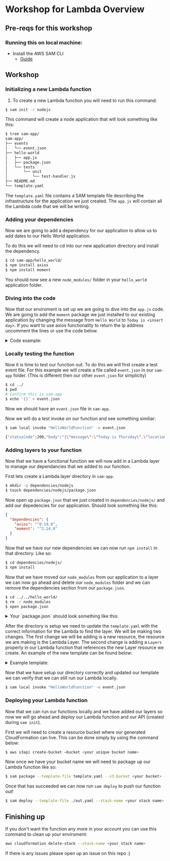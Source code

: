 # Workshop for Lambda Overview

## Pre-reqs for this workshop

### Running this on local machine:

- Install the AWS SAM CLI
  - [Guide](https://docs.aws.amazon.com/serverless-application-model/latest/developerguide/serverless-sam-cli-install.html)

## Workshop

### Initializing a new Lambda function

1. To create a new Lambda function you will need to run this command:

```bash
$ sam init -r nodejs
```

This command will create a node application that will look something like this:

```bash
$ tree sam-app/
sam-app/
├── events
│   └── event.json
├── hello-world
│   ├── app.js
│   ├── package.json
│   └── tests
│       └── unit
│           └── test-handler.js
├── README.md
└── template.yaml
```

The `template.yaml` file contains a SAM template file describing the infrastructure for the application we just created. The `app.js` will contain all the Lambda code that we will be writing.

### Adding your dependencies 

Now we are going to add a dependency for our application to allow us to add dates to our Hello World application.

To do this we will need to cd into our new application directory and install the dependency.

```bash
$ cd sam-app/hello_world/
$ npm install axios
$ npm install moment
```

You should now see a new `node_modules/` folder in your `hello_world` application folder.

### Diving into the code

Now that our enviroment is set up we are going to dive into the `app.js` code. We are going to add the `moment` package we just installed to our existing application by changing the message from `Hello World` to `Today is <insert day>`. If you want to use axios functionality to return the ip address uncomment the lines or use the code below.

<details>
  <summary>Code example:</summary>
  
  This is an example of what your code could look like:

  ```javascript
  const moment = require('moment');

  const axios = require('axios')
  const url = 'http://checkip.amazonaws.com/';
  let response;

  exports.lambdaHandler = async (event, context) => {
      try {
          const ret = await axios(url);
          response = {
              'statusCode': 200,
              'body': JSON.stringify({
                  message: `Today is ${ moment().format('dddd')}`,
                  location: ret.data.trim()
              })
          }
      } catch (err) {
          console.log(err);
          return err;
      }

      return response
  };
  ```
</details>

### Locally testing the function

Now it is time to test our function out. To do this we will first create a test event file. For this example we will create a file called `event.json` in our `sam-app` folder. (This is different then our other `event.json` for simplicity)

```bash
$ cd ../
$ pwd
# Confirm this is sam-app
$ echo '{}' > event.json
```

Now we should have an `event.json` file in `sam-app`.

Now we will do a test invoke on our function and see something similiar:

```bash
$ sam local invoke "HelloWorldFunction" -e event.json

{"statusCode":200,"body":"{\"message\":\"Today is Thursday\",\"location\":\"54.208.174.178\"}"}
```

### Adding layers to your function

Now that we have a functional function we will now add in a Lambda layer to manage our dependancies that we added to our function.

First lets create a Lambda layer directory in `sam-app`.

```bash
$ mkdir -p dependencies/nodejs
$ touch dependencies/nodejs/package.json
```

Now open up `package.json` that we just created in `dependencies/nodejs/` and add our depedencies for our application. Should look something like this:

```json
{
  "dependencies": {
    "axios": "^0.19.0",
    "moment": "^2.24.0"
  }
}
```

Now that we have our new dependencies we can now run `npm install` in that directory. Like so:

```bash
$ cd dependencies/nodejs/
$ npm install
```

Now that we have moved our `node_modules` from our application to a layer we can now go ahead and delete our `node_modules` folder and we can remove the dependencies section from our `package.json`. 

```bash
$ cd ../../hello_world/
$ rm -r node_modules
$ open package.json
```

<details>
  <summary>Your `package.json` should look something like this:</summary>

  This is an example `package.json`

  ```json
  {
    "name": "hello_world",
    "version": "1.0.0",
    "description": "hello world sample for NodeJS",
    "main": "app.js",
    "repository": "https://github.com/awslabs/aws-sam-cli/tree/develop/samcli/local/init/templates/cookiecutter-aws-sam-hello-nodejs",
    "author": "SAM CLI",
    "license": "MIT",
    "scripts": {
      "test": "mocha tests/unit/"
    },
    "devDependencies": {
      "chai": "^4.2.0",
      "mocha": "^6.1.4"
    }
  }
  ```
</details>


After the directory is setup we need to update the `template.yaml` with the correct information for the Lambda to find the layer. We will be making two changes. The first change we will be adding is a new resource, the resource we are making is the Lambda Layer. The second change is adding a `Layers` property in our Lambda function that references the new Layer resource we create. An example of the new template can be found below:

<details>
  <summary>Example template:</summary>

  This is an example template:

  ```yaml
  AWSTemplateFormatVersion: '2010-09-09'
  Transform: AWS::Serverless-2016-10-31
  Description: >
      sam-app

      Sample SAM Template for sam-app
      
  # More info about Globals: https://github.com/awslabs/serverless-application-model/blob/master/docs/globals.rst
  Globals:
      Function:
          Timeout: 3


  Resources:

      HelloWorldFunction:
          Type: AWS::Serverless::Function # More info about Function Resource: https://github.com/awslabs/serverless-application-model/blob/master/versions/2016-10-31.md#awsserverlessfunction
          Properties:
              CodeUri: hello_world/
              Handler: app.lambdaHandler
              Layers:
                - !Ref HelloWorldDepLayer
              Runtime: nodejs8.10
              Environment: # More info about Env Vars: https://github.com/awslabs/serverless-application-model/blob/master/versions/2016-10-31.md#environment-object
                  Variables:
                      PARAM1: VALUE
              Events:
                  HelloWorld:
                      Type: Api # More info about API Event Source: https://github.com/awslabs/serverless-application-model/blob/master/versions/2016-10-31.md#api
                      Properties:
                          Path: /hello
                          Method: get
      HelloWorldDepLayer:
          Type: AWS::Serverless::LayerVersion
          Properties:
              LayerName: sam-app-dependencies
              Description: Dependencies for sam app
              ContentUri: dependencies/
              CompatibleRuntimes:
                - nodejs6.10
                - nodejs8.10
              LicenseInfo: 'MIT'
              RetentionPolicy: Retain

  Outputs:

      HelloWorldApi:
        Description: "API Gateway endpoint URL for Prod stage for Hello World function"
        Value: !Sub "https://${ServerlessRestApi}.execute-api.${AWS::Region}.amazonaws.com/Prod/hello/"

      HelloWorldFunction:
        Description: "Hello World Lambda Function ARN"
        Value: !GetAtt HelloWorldFunction.Arn

      HelloWorldFunctionIamRole:
        Description: "Implicit IAM Role created for Hello World function"
        Value: !GetAtt HelloWorldFunctionRole.Arn

  ```
</details>

Now that we have setup our directory correctly and updated our template we can verify that we can still run our Lambda locally.

```bash
$ sam local invoke "HelloWorldFunction" -e event.json
```

### Deploying your Lambda function

Now that we can run our functions locally and we have added our layers so now we will go ahead and deploy our Lambda function and our API (created during `sam init`).

First we will need to create a resource bucket where our generated CloudFormation can live. This can be done simply by using the command below:

```bash
$ aws s3api create-bucket –bucket <your unique bucket name>
```

Now once we have your bucket name we will need to package up our Lambda function like so:

```bash
$ sam package --template-file template.yaml --s3-bucket <your bucket> --output-template-file out.yaml
```

Once that has succeeded we can now run `sam deploy` to push our function out!

```bash
$ sam deploy --template-file ./out.yaml --stack-name <your stack name> --capabilities CAPABILITY_IAM
```

## Finishing up

If you don't want the function any more in your account you can use this command to clean up your enviroment:

```bash
aws cloudformation delete-stack --stack-name <your stack name>
```

If there is any issues please open up an issue on this repo :)